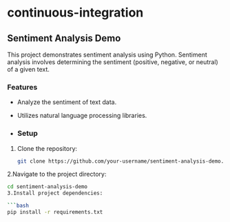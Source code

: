 # continuous-integration
## Sentiment Analysis Demo

This project demonstrates sentiment analysis using Python. Sentiment analysis involves determining the sentiment (positive, negative, or neutral) of a given text.

### Features

- Analyze the sentiment of text data.
- Utilizes natural language processing libraries.

- ### Setup

1. Clone the repository:

   ```bash
   git clone https://github.com/your-username/sentiment-analysis-demo.git
2.Navigate to the project directory:

   ```bash
   cd sentiment-analysis-demo
3.Install project dependencies:

   ```bash
   pip install -r requirements.txt

